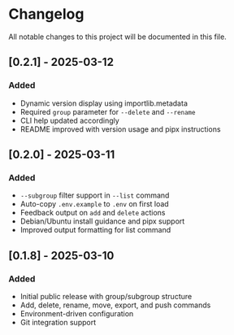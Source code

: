 # Changelog

All notable changes to this project will be documented in this file.

## [0.2.1] - 2025-03-12
### Added
- Dynamic version display using importlib.metadata
- Required `group` parameter for `--delete` and `--rename`
- CLI help updated accordingly
- README improved with version usage and pipx instructions

## [0.2.0] - 2025-03-11
### Added
- `--subgroup` filter support in `--list` command
- Auto-copy `.env.example` to `.env` on first load
- Feedback output on `add` and `delete` actions
- Debian/Ubuntu install guidance and pipx support
- Improved output formatting for list command

## [0.1.8] - 2025-03-10
### Added
- Initial public release with group/subgroup structure
- Add, delete, rename, move, export, and push commands
- Environment-driven configuration
- Git integration support